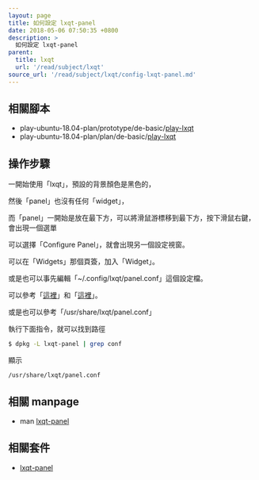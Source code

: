 ```yaml
---
layout: page
title: 如何設定 lxqt-panel
date: 2018-05-06 07:50:35 +0800
description: >
  如何設定 lxqt-panel
parent:
  title: lxqt
  url: '/read/subject/lxqt'
source_url: '/read/subject/lxqt/config-lxqt-panel.md'
---
```



## 相關腳本

* play-ubuntu-18.04-plan/prototype/de-basic/[play-lxqt](https://github.com/samwhelp/play-ubuntu-18.04-plan/tree/master/prototype/de-basic/play-lxqt)
* play-ubuntu-18.04-plan/plan/de-basic/[play-lxqt](https://github.com/samwhelp/play-ubuntu-18.04-plan/tree/master/plan/de-basic/play-lxqt)


## 操作步驟

一開始使用「lxqt」，預設的背景顏色是黑色的，

然後「panel」也沒有任何「widget」，

而「panel」一開始是放在最下方，可以將滑鼠游標移到最下方，按下滑鼠右鍵，會出現一個選單

可以選擇「Configure Panel」，就會出現另一個設定視窗。

可以在「Widgets」那個頁簽，加入「Widget」。

或是也可以事先編輯「~/.config/lxqt/panel.conf」這個設定檔。

可以參考「[這裡](https://github.com/samwhelp/play-ubuntu-18.04-plan/blob/master/prototype/de-basic/play-lxqt/config/lxqt/panel.conf)」和「[這裡](https://github.com/samwhelp/play-ubuntu-18.04-plan/blob/master/plan/de-basic/play-lxqt/prj/play-lxqt/app/usr/share/play-lxqt/sub/on/lxqt/conf/set/panel.conf)」。

或是也可以參考「/usr/share/lxqt/panel.conf」

執行下面指令，就可以找到路徑

``` sh
$ dpkg -L lxqt-panel | grep conf
```

顯示

```
/usr/share/lxqt/panel.conf
```


## 相關 manpage

* man [lxqt-panel](http://manpages.ubuntu.com/manpages/bionic/en/man1/lxqt-panel.1.html)


## 相關套件

* [lxqt-panel](https://packages.ubuntu.com/bionic/lxqt-panel)
